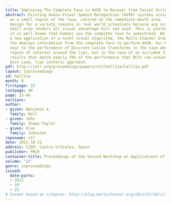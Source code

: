 ```yaml
---
title: Employing The Complete Face in AVSR to Recover from Facial Occlusions
abstract: Existing Audio-Visual Speech Recognition (AVSR) systems visually focus intensely
  on a small region of the face, centred on the immediate mouth area. This is poor
  design for a variety reasons in real world situations because any occlusion to this
  small area renders all visual advantage null and void. This is poorby design because
  it is well known that humans use the complete face to speechread. We demonstrate
  a new application of a novel visual algorithm, the Multi-Channel Gradient Model,
  the deploys information from the complete face to perform AVSR. Our MCGM model performs
  near to the performance of Discrete Cosine Transforms in the case where a small
  region of interest around the lips, but in the case of an occluded face we can achieve
  results that match nearly 70% of the performance that DCTs can achieve on the DCT
  best case, lips centeric approach.
pdf: http://jmlr.org/proceedings/papers/v17/hall11a/hall11a.pdf
layout: inproceedings
id: hall11a
month: 0
firstpage: 33
lastpage: 40
page: 33-40
sections: 
author:
- given: Benjamin X.
  family: Hall
- given: John
  family: Shawe-Taylor
- given: Alan
  family: Johnston
reponame: v17
date: 2011-10-21
address: CIEM, Castro Urdiales, Spain
publisher: PMLR
container-title: Proceedings of the Second Workshop on Applications of Pattern Analysis
volume: '17'
genre: inproceedings
issued:
  date-parts:
  - 2011
  - 10
  - 21
# Format based on citeproc: http://blog.martinfenner.org/2013/07/30/citeproc-yaml-for-bibliographies/
---
```

